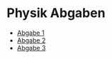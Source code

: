 # Physik Abgaben

- [Abgabe 1](/Physik_I_A00.pdf)
- [Abgabe 2](/Physik_I_A01.pdf)
- [Abgabe 3](/Physik_I_A03_tmp.pdf)

